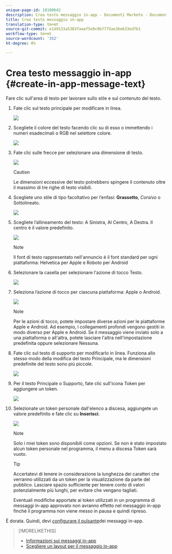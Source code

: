 ```yaml
---
unique-page-id: 10100642
description: Crea testo messaggio in-app - Documenti Marketo - Documentazione prodotto
title: Crea testo messaggio in-app
translation-type: tm+mt
source-git-commit: e149133a5383faaef5e9c9b7775ae36e633ed7b1
workflow-type: tm+mt
source-wordcount: '352'
ht-degree: 0%

---
```



# Crea testo messaggio in-app {#create-in-app-message-text}

Fare clic sull&#39;area di testo per lavorare sullo stile e sul contenuto del testo.

1. Fate clic sul testo principale per modificare in linea.

   ![](assets/image2016-5-6-9-3a56-3a56.png)

1. Scegliete il colore del testo facendo clic su di esso o immettendo i numeri esadecimali o RGB nel selettore colore.

   ![](assets/image2016-5-6-9-3a59-3a1.png)

1. Fate clic sulle frecce per selezionare una dimensione di testo.

   ![](assets/image2016-5-6-10-3a6-3a51.png)

   >[!CAUTION]
   >
   >Le dimensioni eccessive del testo potrebbero spingere il contenuto oltre il massimo di tre righe di testo visibili.

1. Scegliete uno stile di tipo facoltativo per l’enfasi: **Grassetto**, *Corsivo* o Sottolineato.

   ![](assets/image2016-5-6-10-3a15-3a32.png)

1. Scegliete l’allineamento del testo: A Sinistra, Al Centro, A Destra. Il centro è il valore predefinito.

   ![](assets/image2016-5-6-10-3a18-3a45.png)

   >[!NOTE]
   >
   >Il font di testo rappresentato nell&#39;annuncio è il font standard per ogni piattaforma: Helvetica per Apple e Roboto per Android

1. Selezionare la casella per selezionare l&#39;azione di tocco Testo.

   ![](assets/image2016-5-6-10-3a20-3a41.png)

1. Seleziona l’azione di tocco per ciascuna piattaforma: Apple o Android.

   ![](assets/image2016-5-6-10-3a22-3a12.png)

   >[!NOTE]
   >
   >Per le azioni di tocco, potete impostare diverse azioni per le piattaforme Apple e Android. Ad esempio, i collegamenti profondi vengono gestiti in modo diverso per Apple e Android. Se il messaggio viene inviato solo a una piattaforma o all&#39;altra, potete lasciare l&#39;altra nell&#39;impostazione predefinita oppure selezionare Nessuna.

1. Fate clic sul testo di supporto per modificarlo in linea. Funziona allo stesso modo della modifica del testo Principale, ma le dimensioni predefinite del testo sono più piccole.

   ![](assets/image2016-5-6-10-3a26-3a27.png)

1. Per il testo Principale o Supporto, fate clic sull&#39;icona Token per aggiungere un token.

   ![](assets/image2016-5-6-10-3a29-3a2.png)

1. Selezionate un token personale dall&#39;elenco a discesa, aggiungete un valore predefinito e fate clic su **Inserisci**.

   ![](assets/mytoken.png)

   >[!NOTE]
   >
   >Solo i miei token sono disponibili come opzioni. Se non è stato impostato alcun token personale nel programma, il menu a discesa Token sarà vuoto.

   >[!TIP]
   >
   >Accertatevi di tenere in considerazione la lunghezza dei caratteri che verranno utilizzati da un token per la visualizzazione da parte del pubblico. Lasciare spazio sufficiente per tenere conto di valori potenzialmente più lunghi, per evitare che vengano tagliati.

   Eventuali modifiche apportate ai token utilizzati in un programma di messaggi in-app approvato non avranno effetto nel messaggio in-app finché il programma non viene messo in pausa e quindi ripreso.

È dorata. Quindi, devi [configurare il pulsante](set-up-the-in-app-message-button.md)dei messaggi in-app.

>[!MORELIKETHIS]
>
>* [Informazioni sui messaggi in-app](../../../../product-docs/mobile-marketing/in-app-messages/understanding-in-app-messages.md)
>* [Scegliere un layout per il messaggio in-app](choose-a-layout-for-your-in-app-message.md)

>



